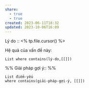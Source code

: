 ```yaml
---
share:
  - true
  - true
created: 2023-06-11T18:32
updated: 2023-10-06T16:09
---
```

Lý do :: <% tp.file.cursor() %>

Hệ quả của vấn đề này:
```dataview
List where contains(lý-do,[[]])
```

%%
Giải pháp gợi ý:: 
%%

```dataview
List điểm-yếu
where contains(giải-pháp-gợi-ý, [[]])
```
